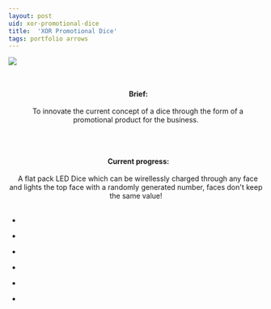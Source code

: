 ```yaml
---
layout: post
uid: xor-promotional-dice
title:  'XOR Promotional Dice'
tags: portfolio arrows
---
```


<a href="{{ site.url }}/images/portfolio/xor-promotional-dice/IMG_20171002_205455.jpg">
<img src = "{{ site.url }}/images/portfolio/xor-promotional-dice/IMG_20171002_205455.jpg">
</a>


<div class="sqs-html-content">
 <p class="" style="text-align:center;white-space:pre-wrap;">
  <strong>
   Brief:
  </strong>
  To innovate the current concept of a dice through the form of a promotional product for the business.
 </p>
 <p class="" style="text-align:center;white-space:pre-wrap;">
  <strong>
   Current progress:
  </strong>
  A flat pack LED Dice which can be wirellessly charged through any face and lights the top face with a randomly generated number, faces don't keep the same value!
 </p>
</div>


<ul class="projects clearfix">
  <li>
    <div class="project" style='background-image: url({{ site.url }}/images/portfolio/xor-promotional-dice/IMG_20171005_192140.jpg)'>
      <a class="cover" href="{{ site.url }}/images/portfolio/xor-promotional-dice/IMG_20171005_192140.jpg"></a>
    </div>
  </li>
  <li>
    <div class="project" style='background-image: url({{ site.url }}/images/portfolio/xor-promotional-dice/IMG_20171002_205433.jpg)'>
      <a class="cover" href="{{ site.url }}/images/portfolio/xor-promotional-dice/IMG_20171002_205433.jpg"></a>
    </div>
  </li>
  <li>
    <div class="project" style='background-image: url({{ site.url }}/images/portfolio/xor-promotional-dice/IMG_20170704_202621.jpg)'>
      <a class="cover" href="{{ site.url }}/images/portfolio/xor-promotional-dice/IMG_20170704_202621.jpg"></a>
    </div>
  </li>
  <li>
    <div class="project" style='background-image: url({{ site.url }}/images/portfolio/xor-promotional-dice/IMG_20171002_205455.jpg)'>
      <a class="cover" href="{{ site.url }}/images/portfolio/xor-promotional-dice/IMG_20171002_205455.jpg"></a>
    </div>
  </li>
  <li>
    <div class="project" style='background-image: url({{ site.url }}/images/portfolio/xor-promotional-dice/IMG_20170717_183009.jpg)'>
      <a class="cover" href="{{ site.url }}/images/portfolio/xor-promotional-dice/IMG_20170717_183009.jpg"></a>
    </div>
  </li>
  <li>
    <div class="project" style='background-image: url({{ site.url }}/images/portfolio/xor-promotional-dice/IMG_20170705_081149.jpg)'>
      <a class="cover" href="{{ site.url }}/images/portfolio/xor-promotional-dice/IMG_20170705_081149.jpg"></a>
    </div>
  </li>
</ul>
<br>


